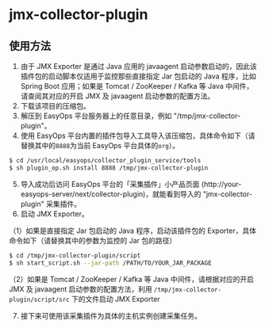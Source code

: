 # jmx-collector-plugin

## 使用方法

1. 由于 JMX Exporter 是通过 Java 应用的 javaagent 启动参数启动的，因此该插件包的启动脚本仅适用于监控那些直接指定 Jar 包启动的 Java 程序，比如 Spring Boot 应用；如果是 Tomcat / ZooKeeper / Kafka 等 Java 中间件，请查阅其对应的开启 JMX 及 javaagent 启动参数的配置方法。
2. 下载该项目的压缩包。
3. 解压到 EasyOps 平台服务器上的任意目录，例如 "/tmp/jmx-collector-plugin"。
4. 使用 EasyOps 平台内置的插件包导入工具导入该压缩包，具体命令如下（请替换其中的`8888`为当前 EasyOps 平台具体的`org`）。

```sh
$ cd /usr/local/easyops/collector_plugin_service/tools
$ sh plugin_op.sh install 8888 /tmp/jmx-collector-plugin
```

5. 导入成功后访问 EasyOps 平台的「采集插件」小产品页面 (http://your-easyops-server/next/collector-plugin)，就能看到导入的 "jmx-collector-plugin" 采集插件。
6. 启动 JMX Exporter。

（1）如果是直接指定 Jar 包启动的 Java 程序，启动该插件包的 Exporter，具体命令如下（请替换其中的参数为监控的 Jar 包的路径）

```sh
$ cd /tmp/jmx-collector-plugin/script
$ sh start_script.sh --jar-path /PATH/TO/YOUR_JAR_PACKAGE
```

（2）如果是 Tomcat / ZooKeeper / Kafka 等 Java 中间件，请根据对应的开启 JMX 及 javaagent 启动参数的配置方法，利用 `/tmp/jmx-collector-plugin/script/src` 下的文件启动 JMX Exporter

7. 接下来可使用该采集插件为具体的主机实例创建采集任务。
